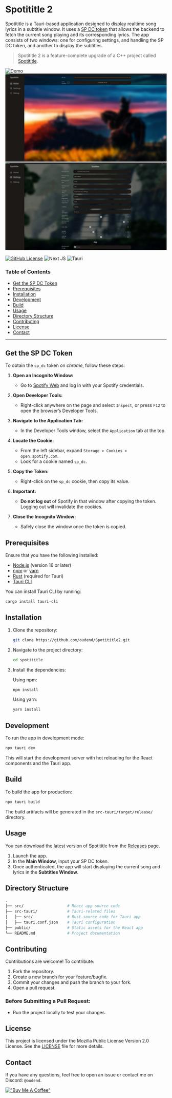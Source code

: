 # Spotititle 2

Spotititle is a Tauri-based application designed to display realtime song lyrics in a subtitle window. It uses a [SP DC token](#get-the-sp-dc-token) that allows the backend to fetch the current song playing and its corresponding lyrics. The app consists of two windows: one for configuring settings, and handling the SP DC token, and another to display the subtitles.

> Spotititle 2 is a feature-complete upgrade of a C++ project called [Spotititle](https://github.com/oudend/spotititle).

![Demo](./assets/images/demo.gif)
![Home](./assets/images/home.png)
![Settings](./assets/images/settings.png)

[![GitHub License](https://img.shields.io/github/license/oudend/spotititle2?style=for-the-badge)](./LICENSE)
![Next JS](https://img.shields.io/badge/Next-black?style=for-the-badge&logo=next.js&logoColor=white)
![Tauri](https://img.shields.io/badge/tauri-%2324C8DB.svg?style=for-the-badge&logo=tauri&logoColor=%23FFFFFF)

### Table of Contents

- [Get the SP DC Token](#get-the-sp-dc-token)
- [Prerequisites](#prerequisites)
- [Installation](#installation)
- [Development](#development)
- [Build](#build)
- [Usage](#usage)
- [Directory Structure](#directory-structure)
- [Contributing](#contributing)
- [License](#license)
- [Contact](#contact)

---

## Get the SP DC Token

To obtain the `sp_dc` token on _chrome_, follow these steps:

1. **Open an Incognito Window:**

   - Go to [Spotify Web](https://open.spotify.com) and log in with your Spotify credentials.

2. **Open Developer Tools:**

   - Right-click anywhere on the page and select `Inspect`, or press `F12` to open the browser’s Developer Tools.

3. **Navigate to the Application Tab:**

   - In the Developer Tools window, select the `Application` tab at the top.

4. **Locate the Cookie:**

   - From the left sidebar, expand `Storage > Cookies > open.spotify.com`.
   - Look for a cookie named `sp_dc`.

5. **Copy the Token:**

   - Right-click on the `sp_dc` cookie, then copy its value.

6. **Important:**
   - **Do not log out** of Spotify in that window after copying the token. Logging out will invalidate the cookies.
7. **Close the Incognito Window:**
   - Safely close the window once the token is copied.

## Prerequisites

Ensure that you have the following installed:

- [Node.js](https://nodejs.org/) (version 16 or later)
- [npm](https://www.npmjs.com/) or [yarn](https://yarnpkg.com/)
- [Rust](https://www.rust-lang.org/) (required for Tauri)
- [Tauri CLI](https://tauri.app/)

You can install Tauri CLI by running:

```bash
cargo install tauri-cli
```

## Installation

1. Clone the repository:

   ```bash
   git clone https://github.com/oudend/Spotititle2.git
   ```

2. Navigate to the project directory:

   ```bash
   cd spotititle
   ```

3. Install the dependencies:

   Using npm:

   ```bash
   npm install
   ```

   Using yarn:

   ```bash
   yarn install
   ```

## Development

To run the app in development mode:

```bash
npx tauri dev
```

This will start the development server with hot reloading for the React components and the Tauri app.

## Build

To build the app for production:

```bash
npx tauri build
```

The build artifacts will be generated in the `src-tauri/target/release/` directory.

## Usage

You can download the latest version of Spotititle from the [Releases](https://github.com/oudend/Spotititle2/releases) page.

1. Launch the app.
2. In the **Main Window**, input your SP DC token.
3. Once authenticated, the app will start displaying the current song and lyrics in the **Subtitles Window**.

## Directory Structure

```bash
.
├── src/                   # React app source code
├── src-tauri/             # Tauri-related files
│   ├── src/               # Rust source code for Tauri app
│   ├── tauri.conf.json    # Tauri configuration
├── public/                # Static assets for the React app
└── README.md              # Project documentation
```

## Contributing

Contributions are welcome! To contribute:

1. Fork the repository.
2. Create a new branch for your feature/bugfix.
3. Commit your changes and push the branch to your fork.
4. Open a pull request.

### Before Submitting a Pull Request:

- Run the project locally to test your changes.

## License

This project is licensed under the Mozilla Public License Version 2.0 License. See the [LICENSE](LICENSE) file for more details.

## Contact

If you have any questions, feel free to open an issue or contact me on Discord: `@oudend`.

[!["Buy Me A Coffee"](https://www.buymeacoffee.com/assets/img/custom_images/orange_img.png)](buymeacoffee.com/oudend)

